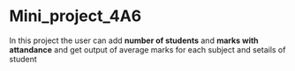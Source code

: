 # Mini_project_4A6

In this project the user can add __number of students__ and __marks with attandance__ and get output of average marks for each subject and setails of student
